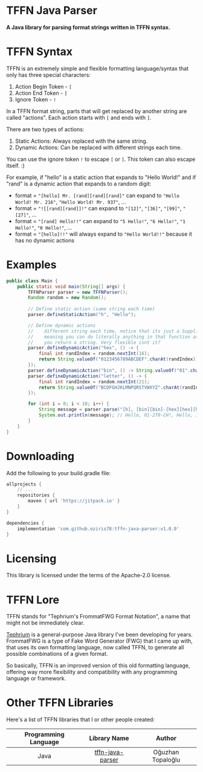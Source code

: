 


# TFFN Java Parser

<b>A Java library for parsing format strings written in TFFN syntax.</b>



# TFFN Syntax

TFFN is an extremely simple and flexible formatting language/syntax that only has three special characters:
1. Action Begin Token - `[`
2. Action End Token - `]`
3. Ignore Token - `!`

In a TFFN format string, parts that will get replaced by another string are called "actions". Each action 
starts with `[` and ends with `]`.

There are two types of actions:
1. Static Actions: Always replaced with the same string.
2. Dynamic Actions: Can be replaced with different strings each time.

You can use the ignore token `!` to escape `[` or `]`. This token can also escape itself. :)


For example, if "hello" is a static action that expands to "Hello World!" and if "rand" is a dynamic action
that expands to a random digit:
- format = `"[hello] Mr. [rand][rand][rand]"` can expand to `"Hello World! Mr. 216"`, `"Hello World! Mr. 937"`, ...
- format = `"![[rand][rand]]!"` can expand to `"[12]"`, `"[36]"`, `"[99]"`, `"[27]"`, ...
- format = `"[rand] Hello!!"` can expand to `"5 Hello!"`, `"6 Hello!"`, `"1 Hello!"`, `"0 Hello!"`, ...
- format = `"[hello]!!"` will always expand to `"Hello World!!"` because it has no dynamic actions



# Examples
```java
public class Main {
    public static void main(String[] args) {
        TFFNParser parser = new TFFNParser();
        Random random = new Random();
        
        // Define static action (same string each time)
        parser.defineStaticAction("h", "Hello");

        // Define dynamic actions
        //    different string each time, notice that its just a Supplier<String>
        //    meaning you can do literally anything in that function as long as
        //    you return a string. Very flexible isnt it?
        parser.defineDynamicAction("hex", () -> { 
            final int randIndex = random.nextInt(16);
            return String.valueOf("0123456789ABCDEF".charAt(randIndex));
        });
        parser.defineDynamicAction("bin", () -> String.valueOf("01".charAt(random.nextInt(2))));
        parser.defineDynamicAction("letter", () -> {
            final int randIndex = random.nextInt(21);
            return String.valueOf("BCDFGHJKLMNPQRSTVWXYZ".charAt(randIndex));
        });

        for (int i = 0; i < 10; i++) {
            String message = parser.parse("[h], [bin][bin]-[hex][hex][hex]-[letter][letter]!!");
            System.out.println(message); // Hello, 01-270-CH!, Hello, 10-A5E-NF!, ...
        }
    }
}
```



# Downloading

Add the following to your build.gradle file:

```gradle
allprojects {
    // ...
    repositories {
        maven { url 'https://jitpack.io' }
    }
}

dependencies {
    implementation 'com.github.oziris78:tffn-java-parser:v1.0.0'
}
```


# Licensing

This library is licensed under the terms of the Apache-2.0 license.


# TFFN Lore

TFFN stands for "Tephrium's FrommatFWG Format Notation", a name that might not be immediately clear.

<a href="https://github.com/oziris78/tephrium">Tephrium</a> is a general-purpose Java library 
I've been developing for years. FrommatFWG is a type of Fake Word Generator (FWG) that I came 
up with, that uses its own formatting language, now called TFFN, to generate all possible 
combinations of a given format.

So basically, TFFN is an improved version of this old formatting language, offering way more 
flexibility and compatibility with any programming language or framework.


# Other TFFN Libraries

Here's a list of TFFN libraries that I or other people created:

| Programming Language |                                Library Name                                 |        Author         |
|:--------------------:|:---------------------------------------------------------------------------:|:---------------------:|
|         Java         | <a href="https://github.com/oziris78/tffn-java-parser">tffn-java-parser</a> |  Oğuzhan Topaloğlu   |

